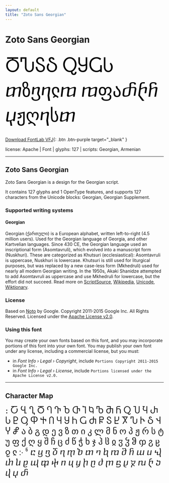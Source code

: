 ```yaml
---
layout: default
title: "Zoto Sans Georgian"
---
```


# Zoto Sans Georgian

<div contenteditable="true" style="font-family: 'Zoto Sans Georgian'; font-size: 4em; color:black; margin: 0.5em 0 0.5em 0; line-height: 1.4em;">
ႣჀႽჂ ႭႸႺႱ ⴇზⴂⴄჺⴊ ⴊფაⴥⴡⴌ ⴤჟღⴄსⴇ
</div>

[Download FontLab VFJ](https://downgit.github.io/#/home?url=https://github.com/fontlabcom/getgo-fonts/blob/main/getgo-fonts/apache/zotosans/zotosans-georgian.vfj){: .btn .btn-purple target="_blank" }

license: Apache \| Font \| glyphs: 127 \| scripts: Georgian, Armenian

---


## Zoto Sans Georgian

Zoto Sans Georgian is a design for the Georgian script.

It contains 127 glyphs and 1 OpenType features, and supports 127 characters from the Unicode blocks: Georgian, Georgian Supplement.


### Supported writing systems


#### Georgian

Georgian (ქართული) is a European alphabet, written left-to-right (4.5 million users). Used for the Georgian language of Georgia, and other Kartvelian languages. Since 430 CE, the Georgian language used an inscriptional form (Asomtavruli), which evolved into a manuscript form (Nuskhuri). These are categorized as Khutsuri (ecclesiastical): Asomtavruli is uppercase, Nuskhuri is lowercase. Khutsuri is still used for liturgical purposes, but was replaced by a new case-less form (Mkhedruli) used for nearly all modern Georgian writing. In the 1950s, Akaki Shanidze attempted to add Asomtavruli as uppercase and use Mkhedruli for lowercase, but the effort did not succeed. Read more on [ScriptSource](https://scriptsource.org/scr/Geor), [Wikipedia](https://en.wikipedia.org/wiki/ISO_15924:Geor), [Unicode](https://www.unicode.org/versions/Unicode13.0.0/ch07.pdf#G3360), [Wiktionary](https://en.wiktionary.org/wiki/Category:Georgian_script).


### License

Based on [Noto](https://github.com/notofonts) by Google. Copyright 2011-2015 Google Inc. All Rights Reserved. Licensed under the [Apache License v2.0](https://www.apache.org/licenses/LICENSE-2.0.txt).

### Using this font

You may create your own fonts based on this font, and you may incorporate portions of this font into your own font. You may publish your own font under any license, including a commercial license, but you must:

- in _Font Info › Legal › Copyright_, include `Portions Copyright 2011-2015 Google Inc.`
- in _Font Info › Legal › License_, include `Portions licensed under the Apache License v2.0.`


---

## Character Map

<div style="font-family: 'Zoto Sans Georgian'; font-size: 2em;">
։ Ⴀ Ⴁ Ⴂ Ⴃ Ⴄ Ⴅ Ⴆ Ⴇ Ⴈ Ⴉ Ⴊ Ⴋ Ⴌ Ⴍ Ⴎ Ⴏ Ⴐ Ⴑ Ⴒ Ⴓ Ⴔ Ⴕ Ⴖ Ⴗ Ⴘ Ⴙ Ⴚ Ⴛ Ⴜ Ⴝ Ⴞ Ⴟ Ⴠ Ⴡ Ⴢ Ⴣ Ⴤ Ⴥ ა ბ გ დ ე ვ ზ თ ი კ ლ მ ნ ო პ ჟ რ ს ტ უ ფ ქ ღ ყ შ ჩ ც ძ წ ჭ ხ ჯ ჰ ჱ ჲ ჳ ჴ ჵ ჶ ჷ ჸ ჹ ჺ ჻ ჼ ⴀ ⴁ ⴂ ⴃ ⴄ ⴅ ⴆ ⴇ ⴈ ⴉ ⴊ ⴋ ⴌ ⴍ ⴎ ⴏ ⴐ ⴑ ⴒ ⴓ ⴔ ⴕ ⴖ ⴗ ⴘ ⴙ ⴚ ⴛ ⴜ ⴝ ⴞ ⴟ ⴠ ⴡ ⴢ ⴣ ⴤ ⴥ
</div>

